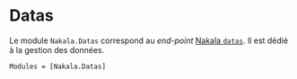 # Datas

Le module `Nakala.Datas` correspond au *end-point* [Nakala `datas`](https://api.nakala.fr/doc#operations-tag-datas). Il est dédié à la gestion des données.

```@autodocs
Modules = [Nakala.Datas]
```